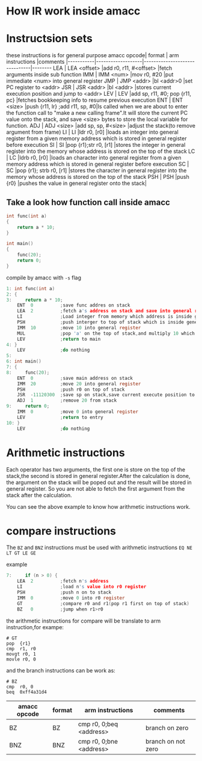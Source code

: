 # How IR work inside amacc

# Instructsion sets

these instructions is for general purpose
amacc opcode|       format      |       arm instructions        |comments
|-----------|-------------------|-------------------------------|--------
LEA         | LEA \<offset\>    |add r0, r11, #\<offset>        |fetch arguments inside sub function
IMM         | IMM \<num\>       |mov r0, #20                    |put immediate \<num\> into general register
JMP         | JMP \<addr\>      |bl \<addr\>0                   |set PC register to \<addr\>
JSR         | JSR \<addr\>      |bl \<addr\>                    |stores current execution position and jump to \<addr\>
LEV         | LEV               |add sp, r11, #0; pop {r11, pc} |fetches bookkeeping info to resume previous execution
ENT         | ENT \<size\>      |push {r11, lr} ;add r11, sp, #0|Is called when we are about to enter the function call to "make a new calling frame".It will store the current PC value onto the stack, and save \<size\> bytes to store the local variable for function.
ADJ         | ADJ \<size\>      |add sp, sp, #\<size\>          |adjust the stack(to remove argument from frame)
LI          | LI                |ldr r0, [r0]                   |loads an integer into general register from a given memory address which is stored in general register before execution
SI          | SI                |pop {r1};str r0, [r1]          |stores the integer in general register into the memory whose address is stored on the top of the stack 
LC          | LC                |ldrb r0, [r0]                  |loads an character into general register from a given memory address which is stored in general register before execution 
SC          | SC                |pop {r1}; strb r0, [r1]        |stores the character in general register into the memory whose address is stored on the top of the stack 
PSH         | PSH               |push {r0}                      |pushes the value in general register onto the stack|

## Take a look how function call inside amacc

```c
int func(int a)
{
    return a * 10;
}

int main()
{
    func(20);
    return 0;
}
```

compile by amacc with `-s` flag

```c
1: int func(int a)
2: {
3:     return a * 10;
    ENT  0          ;save func addres on stack
    LEA  2          ;fetch a's address on stack and save into general register
    LI              ;Load integer from memory which address is inside general register
    PSH             ;push interger to top of stack which is inside general register
    IMM  10         ;move 10 into general register
    MUL             ;pop 'a' on the top of stack,and multiply 10 which is inside general register,store result into general register
    LEV             ;return to main
4: }
    LEV             ;do nothing
5:
6: int main()
7: {
8:     func(20);
    ENT  0          ;save main address on stack
    IMM  20         ;move 20 into general register
    PSH             ;push r0 on top of stack
    JSR  -11120300  ;save sp on stack,save current execute position to lr,jump to func
    ADJ  1          ;remove 20 from stack
9:     return 0;
    IMM  0          ;move 0 into general register
    LEV             ;return to entry
10: }
    LEV             ;do nothing
```

# Arithmetic instructions

Each operator has two arguments, the first one is store on the top of the stack,the second is stored in general register.After the calculation is done, the argument on the stack will be poped out and the result will be stored in general register. So you are not able to fetch the first argument from the stack after the calculation.

You can see the above example to know how arithmetic instructions work.

# compare instructions

The `BZ` and `BNZ` instructions must be used with arithmetic instructions `EQ NE LT GT LE GE`

example

```c
7:     if (n > 0) {
    LEA  2          ;fetch n's address
    LI              ;load n's value into r0 register
    PSH             ;push n on to stack
    IMM  0          ;move 0 into r0 register
    GT              ;compare r0 and r1(pop r1 first on top of stack)
    BZ   0          ;jump when r1>r0
```
the arithmetic instructions for compare will be translate to arm instruction,for exampe:
```
# GT
pop  {r1}
cmp  r1, r0
movgt r0, 1
movle r0, 0
```
and the branch instructions can be work as:
```
# BZ
cmp  r0, 0
beq  0xff4a31d4
```
| amacc opcode | format      | arm instructions | comments |
| ------------ | ----------- | ---------------- | -------- |
| BZ           | BZ <value>  |cmp  r0, 0;beq  \<address\>|branch on zero
| BNZ          | BNZ <value> |cmp  r0, 0;bne  \<address\>|branch on not zero
